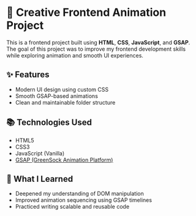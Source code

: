 # 🚀 Creative Frontend Animation Project

This is a frontend project built using **HTML**, **CSS**, **JavaScript**, and **GSAP**.  
The goal of this project was to improve my frontend development skills while exploring animation and smooth UI experiences.

## ✨ Features

- Modern UI design using custom CSS
- Smooth GSAP-based animations
- Clean and maintainable folder structure

## 📚 Technologies Used

- HTML5
- CSS3
- JavaScript (Vanilla)
- [GSAP (GreenSock Animation Platform)](https://greensock.com/gsap/)

## 🧠 What I Learned

- Deepened my understanding of DOM manipulation
- Improved animation sequencing using GSAP timelines
- Practiced writing scalable and reusable code

